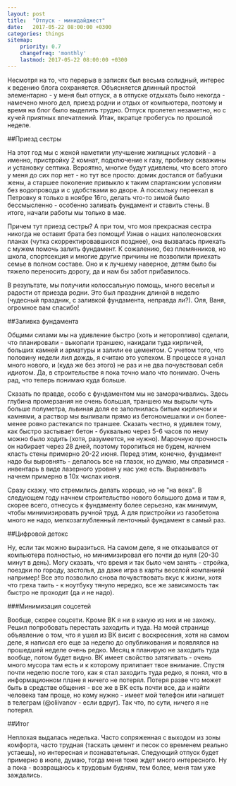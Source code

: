 ```yaml
---
layout: post
title:  "Отпуск - минидайджест"
date:   2017-05-22 08:00:00 +0300
categories: things
sitemap:
    priority: 0.7
    changefreq: 'monthly'
    lastmod: 2017-05-22 08:00:00 +0300
---
```


Несмотря на то, что перерыв в записях был весьма солидный, интерес к ведению блога сохраняется. Объясняется длинный простой элементарно - у меня был отпуск, а в отпуске отдыхать было некогда - намечено много дел, приезд родни и отдых от компьютера, поэтому и время на блог было выделить трудно. Отпуск пролетел незаметно, но с кучей приятных впечатлений. Итак, вкратце пробегусь по прошлой неделе.

##Приезд сестры 

На этот год мы с женой наметили улучшение жилищных условий - а именно, пристройку 2 комнат, подключение к газу, пробивку скважины и установку септика. Вероятно, многие будут удивлены, что всего этого у меня до сих пор нет - но тут все просто: домик достался от бабушки жены, а старшее поколение привыкло к таким спартанским условиям без водопровода и с удобствами во дворе. А поскольку переехал в Петровку я только в ноябре 16го, делать что-то зимой было бессмысленно - особенно заливать фундамент и ставить стены. В итоге, начали работы мы только в мае.

Причем тут приезд сестры? А при том, что моя прекрасная сестра никогда не оставит брата без помощи! Узнав о наших наполеоновских планах (чутка скорректировавшихся позднее), она вызвалась приехать с мужем помочь залить фундамент. К сожалению, без племянников, но школа, спортсекция и многие другие причины не позволили приехать семье в полном составе. Оно и к лучшему наверное, детям было бы тяжело переносить дорогу, да и нам бы забот прибавилось.

В результате, мы получили колоссальную помощь, много веселья и радости от приезда родни. Это был праздник длиной в неделю (чудесный праздник, с заливкой фундамента, неправда ли?). Оля, Ваня, огромное вам спасибо!

##Заливка фундамента

Общими силами мы на удивление быстро (хоть и неторопливо) сделали, что планировали - выкопали траншею, накидали туда кирпичей, больших камней и арматуры и залили ее цементом. С учетом того, что половину недели лил дождь, я считаю это успехом. В процессе я узнал много нового, и (куда же без этого) не раз и не два почувствовал себя идиотом. Да, в строительстве я пока точно мало что понимаю. Очень рад, что теперь понимаю куда больше.

Сказать по правде, особо с фундаментом мы не заморачивались. Здесь глубина промерзания не очень большая, траншею мы вырыли чуть больше полуметра, львиная доля ее заполнилась битым кирпичом и камнями, а раствор мы выливали прямо из бетономешалки и он более-менее ровно растекался по траншее. Сказать честно, я удивлен тому, как быстро застывает бетон - буквально через 5-6 часов по нему можно было ходить (хотя, разумеется, не нужно). Марочную прочность он набирает через 28 дней, поэтому торопиться не будем, начнем класть стены примерно 20-22 июня. Перед этим, конечно, фундамент надо бы выровнять - делалось все на глазок, но думаю, мы справимся - инвентарь в виде лазерного уровня у нас уже есть. Выравнивать начнем примерно в 10х числах июня.

Сразу скажу, что стремились делать хорошо, но не "на века". В следующем году начнем строительство нового большого дома и там я, скорее всего, отнесусь к фундаменту более серьезно, как минимум, чтобы минимизировать ручной труд. А для пристройки из газобетона много не надо, мелкозаглубленный ленточный фундамент в самый раз.

##Цифровой детокс

Ну, если так можно выразиться. На самом деле, я не отказывался от компьютера полностью, но минимизировал его почти до нуля (20-30 минут в день). Могу сказать, что время и так было чем занять - стройка, поездки по городу, застолья, да даже игра в карты веселой компанией например! Все это позволило снова почувствовать вкус к жизни, хотя что греха таить - к ноутбуку тянуло нередко, все же зависимость так быстро не проходит (да и не надо).

###Минимизация соцсетей

Вообще, скорее соцсети. Кроме ВК я ни в какую из них и не захожу. Решил попробовать перестать заходить и туда. На моей странице объявление о том, что я ушел из ВК висит с воскресения, хотя на самом деле, я написал его еще за неделю до опубликования и появлялся на прошедшей неделе очень редко. Месяц я планирую не заходить туда вообще, потом будет видно. ВК имеет свойство затягивать - очень много мусора там есть и к которому прилипает твое внимание. Спустя почти неделю после того, как я стал заходить туда редко, я понял, что в информационном плане я ничего не потерял. Потеря разве что может быть в средстве общения - все же в ВК есть почти все, да и найти человека там проще, но кому нужно - имеет мой телефон или напишет в телеграм (@oliivanov - если вдруг). Так что, по сути, ничего я не потерял.

##Итог

Неплохая выдалась неделька. Часто сопряженная с выходом из зоны комфорта, часто трудная (таскать цемент и песок со временем реально устаешь), но интересная и познавательная. Следующий отпуск будет примерно в июле, думаю, тогда меня тоже ждет много интересного. Ну а пока - возвращаюсь к трудовым будням, тем более, меня там уже заждались.